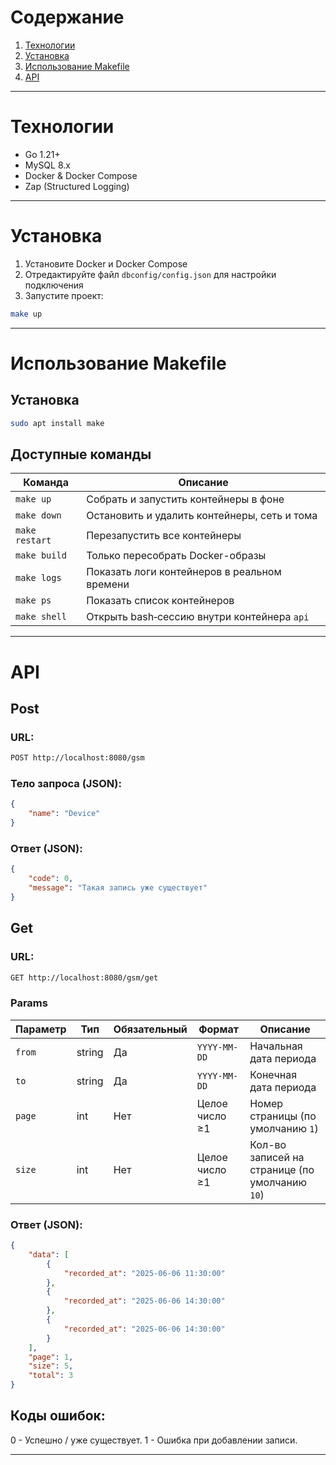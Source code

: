 # Содержание

1. [Технологии](#технологии)  
2. [Установка](#установка)  
3. [Использование Makefile](#использование-makefile)  
4. [API](#api)  

----------------------------------------------------------------------------------------------------------------------------------

# Технологии

- Go 1.21+
- MySQL 8.x
- Docker & Docker Compose
- Zap (Structured Logging)

----------------------------------------------------------------------------------------------------------------------------------

# Установка

1. Установите Docker и Docker Compose  
2. Отредактируйте файл `dbconfig/config.json` для настройки подключения  
3. Запустите проект: 
``` bash
make up
```

----------------------------------------------------------------------------------------------------------------------------------

# Использование Makefile

## Установка 
```bash
sudo apt install make
```
## Доступные команды

| Команда        | Описание                                              |
|----------------|-------------------------------------------------------|
| `make up`      | Собрать и запустить контейнеры в фоне                 |
| `make down`    | Остановить и удалить контейнеры, сеть и тома          |
| `make restart` | Перезапустить все контейнеры                          |
| `make build`   | Только пересобрать Docker-образы                      |
| `make logs`    | Показать логи контейнеров в реальном времени          |
| `make ps`      | Показать список контейнеров                           |
| `make shell`   | Открыть bash‑сессию внутри контейнера `api`           |

----------------------------------------------------------------------------------------------------------------------------------

# API
## Post
### URL:

``` bash
POST http://localhost:8080/gsm
```

### Тело запроса (JSON):

``` json
{
    "name": "Device"
}
```

### Ответ (JSON):

``` json
{
    "code": 0,
    "message": "Такая запись уже существует"
}
```

## Get
### URL:

``` bash
GET http://localhost:8080/gsm/get
```

### Params

| Параметр | Тип    | Обязательный | Формат         | Описание                                       |
| -------- | ------ | ------------ | -------------- | ---------------------------------------------- |
| `from`   | string |  Да          | `YYYY-MM-DD`   | Начальная дата периода                         |
| `to`     | string |  Да          | `YYYY-MM-DD`   | Конечная дата периода                          |
| `page`   | int    |  Нет         | Целое число ≥1 | Номер страницы (по умолчанию `1`)              |
| `size`   | int    |  Нет         | Целое число ≥1 | Кол-во записей на странице (по умолчанию `10`) |

### Ответ (JSON):

``` json
{
    "data": [
        {
            "recorded_at": "2025-06-06 11:30:00"
        },
        {
            "recorded_at": "2025-06-06 14:30:00"
        },
        {
            "recorded_at": "2025-06-06 14:30:00"
        }
    ],
    "page": 1,
    "size": 5,
    "total": 3
}
```

## Коды ошибок:

0 - Успешно / уже существует.
1 - Ошибка при добавлении записи.

----------------------------------------------------------------------------------------------------------------------------------
